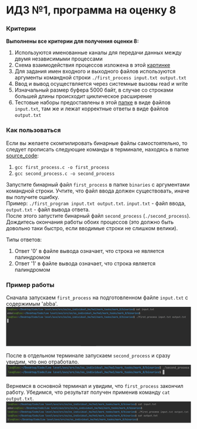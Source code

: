 # ИДЗ №1, программа на оценку 8

### Критерии
**Выполнены все критерии для получения оценки 8:**
1) Используются именованные каналы для передачи данных между двумя независимыми процессами
2) Схема взаимодействия процессов изложена в этой [картинке](Схема.png)
3) Для задания имен входного и выходного файлов используются аргументы командной строки `./first_process input.txt output.txt`
4) Ввод и вывод осуществляется через системные вызовы read и write
5) Изначальный размер буфера 5000 байт, в случае со строками большей длины происходит циклическое расширение
6) Тестовые наборы предоставлены в этой [папке](tests) в виде файлов `input.txt`, там же и лежат корректные ответы в виде файлов `output.txt`

### Как пользоваться
Если вы желаете скомпилировать бинарные файлы самостоятельно, то следует прописать следующие команды в терминале, находясь в папке [source_code](source_code):
1) `gcc first_process.c -o first_process`
2) `gcc second_process.c -o second_process`

Запустите бинарный файл `first_process` в папке `binaries` с аргументами командной строки. Учтите, что файл ввода должен существовать, иначе вы получите ошибку.\
Пример: `./first_program input.txt output.txt`. `input.txt` - файл ввода, `output.txt` - файл вывода ответа.\
После этого запустите бинарный файл `second_process` (`./second_process`).\
Дождитесь окончания работы обоих процессов (это должно быть довольно таки быстро, если вводимые строки не слишком велики).

Типы ответов:
1) Ответ '0' в файле вывода означает, что строка не является палиндромом
2) Ответ '1' в файле вывода означает, что строка является палиндромом

### Пример работы
Сначала запускаем `first_process` на подготовленном файле `input.txt` с содержимым 'abba'.
![Пример работы (1)](Пример%20работы%201.png)

После в отдельном терминале запускаем `second_process` и сразу увидим, что оно отработало.
![Пример работы (2)](Пример%20работы%202.png)

Вернемся в основной терминал и увидим, что `first_process` закончил работу. Убедимся, что результат получен применив команду `cat output.txt`.
![Пример работы (3)](Пример%20работы%203.png)
